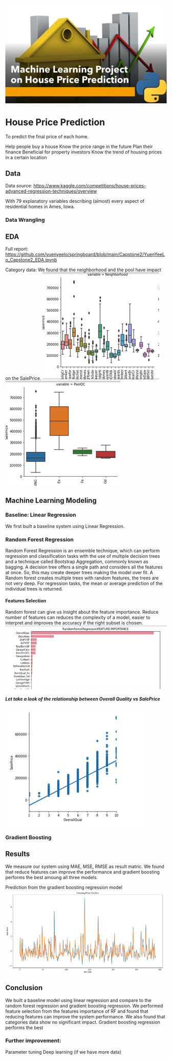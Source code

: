 
![](./image/ML_housePrice.png)
# House Price Prediction
To predict the final price of each home. 

Help people buy a house 
Know the price range in the future
Plan their finance 
Beneficial for property investors
Know the trend of housing prices in a certain location


### 
## Data
Data source: https://www.kaggle.com/competitions/house-prices-advanced-regression-techniques/overview

With 79 explanatory variables describing (almost) every aspect of residential homes in Ames, Iowa.



### Data Wrangling


## EDA

Full report: https://github.com/yuenyeelo/springboard/blob/main/Capstone2/YuenYeeLo_Capstone2_EDA.ipynb

Category data: We found that the neighborhood and the pool have impact on the SalePrice. 
![](./image/housePrice_neighborhood.png)
![](./image/housePrice_poolQc.png)


## Machine Learning Modeling


### Baseline: Linear Regression
We first built a baseline system using Linear Regression. 

### Random Forest Regression
Random Forest Regression is an ensemble technique, which can perform regression and classification tasks with the use of multiple decision trees and a technique called Bootstrap Aggregation, commonly known as bagging. A decision tree offers a single path and considers all the features at once. So, this may create deeper trees making the model over fit. A Random forest creates multiple trees with random features, the trees are not very deep. For regression tasks, the mean or average prediction of the individual trees is returned. 


#### Features Selection
Random forest can give us insight about the feature importance. Reduce number of features can reduces the complexity of a model, easier to interpret and improves the accuracy if the right subset is chosen.  
![](./image/housePrice_featureSelection.png)
##### Let take a look of the relationship between Overall Quality vs SalePrice
![](./image/housePrice_vs_OverallQual.png)
### Gradient Boosting


## Results
We measure our system using MAE, MSE, RMSE as result matric. We found that reduce features can improve the performance and 
gradient boosting performs the best amoung all three models.


Prediction from the gradient boosting regression model
![](./image/housePrice_prediction_output.png)
## Conclusion
We built a baseline model using linear regression and compare to the random forest regression and gradient boosting regression. 
We performed feature selection from the features importance of RF and found that reducing features can improve the system performance. We also found that 
categories data show no significant impact. Gradient boosting regression performs the best
### Further improvement: 
Parameter tuning
Deep learning (if we have more data)

